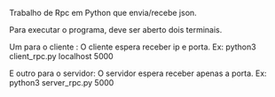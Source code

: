 
Trabalho de Rpc em Python que envia/recebe json.

Para executar o programa, deve ser aberto dois terminais.

Um para o cliente : O cliente espera receber ip e porta. Ex: python3 client_rpc.py localhost 5000

E outro para o servidor: O servidor espera receber apenas a porta. Ex: python3 server_rpc.py 5000
